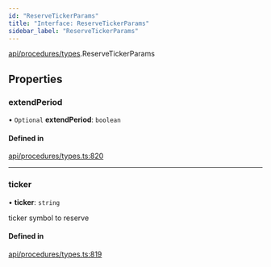 ```yaml
---
id: "ReserveTickerParams"
title: "Interface: ReserveTickerParams"
sidebar_label: "ReserveTickerParams"
---
```


[api/procedures/types](../../../../../modules/API/Procedures/Types/Types.md).ReserveTickerParams

## Properties

### extendPeriod

• `Optional` **extendPeriod**: `boolean`

#### Defined in

[api/procedures/types.ts:820](https://github.com/PolymeshAssociation/polymesh-sdk/blob/49a0066c3/src/api/procedures/types.ts#L820)

___

### ticker

• **ticker**: `string`

ticker symbol to reserve

#### Defined in

[api/procedures/types.ts:819](https://github.com/PolymeshAssociation/polymesh-sdk/blob/49a0066c3/src/api/procedures/types.ts#L819)
